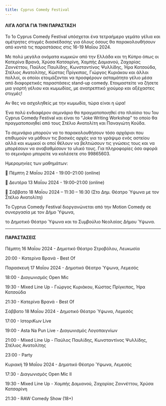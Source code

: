 ```yaml
---
title: Cyprus Comedy Festival
---
```


#### ΛΙΓΑ ΛΟΓΙΑ ΓΙΑ ΤΗΝ ΠΑΡΑΣΤΑΣΗ

Το 1ο Cyprus Comedy Festival υπόσχεται ένα τετραήμερο γεμάτο γέλια και αμέτρητες στιγμές διασκέδασης για όλους όσους θα παρακολουθήσουν από κοντά τις παραστάσεις στις 16-19 Μαΐου 2024.

Με πολύ μεγάλα ονόματα κωμικών από την Ελλάδα και τη Κύπρο όπως οι Κατερίνα Βρανά, Χρύσα Κατσαρίνη, Χαμπής Δαμιανού, Ζαχαρίας Ζαννέττου, Παύλος Παυλίδης, Κωνσταντίνος Ψυλλίδης, Ήρα Κατσούδα, Στέλιος Ανατολίτης, Κώστας Πρίγκιπας, Γιώργος Κυριάκου και άλλοι πολλοί, οι οποίοι ετοιμάζονται να προσφέρουν ασταμάτητο γέλιο μέσα από διαφορετικές παραστάσεις stand-up comedy. Ετοιμαστείτε να ζήσετε μια γιορτή γέλιου και κωμωδίας, με ανατρεπτικό χιούμορ και αξέχαστες στιγμές!

Αν θες να ασχοληθείς με την κωμωδία, τώρα είναι η ώρα!

Ένα πολύ ενδιαφέρον σεμινάριο θα πραγματοποιηθεί στο πλαίσιο του 1ου Cyprus Comedy Festival και είναι το “Joke Writing Workshop” το οποίο θα πραγματοποιηθεί από τους Στέλιο Ανατολίτη και Παναγιώτη Κούδα.

Το σεμινάριο μπορούν να το παρακολουθήσουν τόσο αρχάριοι που επιθυμούν να μάθουν τις βασικές αρχές για το γράψιμο ενός αστείου αλλά και κωμικοί οι οποί θέλουν να βελτιώσουν τις γνώσεις τους και να μπορέσουν να αναβαθμίσουν το υλικό τους. Για πληροφορίες όσο αφορά το σεμινάριο μπορείτε να καλέσετε στο 99865603.

Ημερομηνίες των μαθημάτων:

 Πέμπτη 2 Μαΐου 2024 - 19:00–21:00 (online)

 Δευτέρα 13 Μαΐου 2024 - 19:00–21:00 (online)

 Σάββατο 18 Μαΐου 2024 – 11:30 – 16:30 (Στο Δημ. Θέατρο Ύψωνα με τον Στέλιο Ανατολίτη)

Το Cyprus Comedy Festival διοργανώνεται από την Motion Comedy σε συνεργασία με τον Δήμο Ύψωνα,

το Δημοτικό Θέατρο Ύψωνα και το Συμβούλιο Νεολαίας Δήμου Ύψωνα.

***

#### ΠΑΡΑΣΤΑΣΕΙΣ

Πέμπτη 16 Μαΐου 2024 - Δημοτικό Θέατρο Στροβόλου, Λευκωσία

20:00 - Κατερίνα Βρανά - Best Of

Παρασκευή 17 Μαΐου 2024 - Δημοτικό Θέατρο Ύψωνα, Λεμεσός

18:00 - Διαγωνισμός Open Mic

19:30 - Mixed Line Up - Γιώργος Κυριάκου, Κώστας Πρίγκιπας, Ήρα Κατσούδα

21:30 - Κατερίνα Βρανά - Best Of

Σάββατο 18 Μαΐου 2024 - Δημοτικό Θέατρο Ύψωνα, Λεμεσός

17:00 - ΙστοριΚων Live

19:00 - Asta Na Pun Live - Διαγωνισμός Λογοπαιγνίων

21:00 - Mixed Line Up - Παύλος Παυλίδης, Κωνσταντίνος Ψυλλίδης, Στέλιος Ανατολίτης

23:00 - Party

Κυριακή 19 Μαΐου 2024 - Δημοτικό Θέατρο Ύψωνα, Λεμεσός

17:30 - Διαγωνισμός Open Mic II

19:30 - Mixed Line Up - Χαμπής Δαμιανού, Ζαχαρίας Ζαννέττου, Χρύσα Κατσαρίνη

21:30 - RAW Comedy Show (18+)
